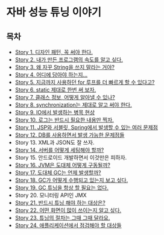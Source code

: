 # 자바 성능 튜닝 이야기

## 목차
- [Story 1. 디자인 패턴, 꼭 써야 한다.](./contents/chapter01.md)
- [Story 2. 내가 만든 프로그램의 속도를 알고 싶다.](./contents/chapter02.md)
- [Story 3. 왜 자꾸 String을 쓰지 말라는 거야?](./contents/chapter03.md)
- [Story 4. 어디에 담아야 하는지...](./contents/chapter04.md)
- [Story 5. 지금까지 사용하던 for 루프를 더 빠르게 할 수 있다고?](./contents/chapter05.md)
- [Story 6. static 제대로 한번 써 보자.](./contents/chapter06.md)
- [Story 7. 클래스 정보, 어떻게 알아낼 수 있나?](./contents/chapter07.md)
- [Story 8. synchronization는 제대로 알고 써야 한다.](./contents/chapter08.md)
- [Story 9. IO에서 발생하는 병목 현상](./contents/chapter09.md)
- [Story 10. 로그는 반드시 필요한 내용만 찍자.](./contents/chapter10.md)
- [Story 11. JSP와 서블릿, Spring에서 발생할 수 있는 여러 문제점](./contents/chapter11.md)
- [Story 12. DB를 사용하면서 발생 가능한 문제점들](./contents/chapter12.md)
- Story 13. XML과 JSON도 잘 쓰자.
- [Story 14. 서버를 어떻게 세팅해야 할까?](./contents/chapter14.md)
- Story 15. 안드로이드 개발하면서 이것만은 피하자.
- [Story 16. JVM은 도대체 어떻게 구동될까?](./contents/chapter16.md)
- [Story 17. 도대체 GC는 언제 발생할까?](./contents/chapter17.md)
- [Story 18. GC가 어떻게 수행되고 있는지 보고 싶다.](./contents/chapter18.md)
- [Story 19. GC 튜닝을 항상 할 필요는 없다.](./contents/chapter19.md)
- Story 20. 모니터링 API인 JMX
- [Story 21. 반드시 튜닝 해야 하는 대상은?](./contents/chapter21.md)
- [Story 22. 어떤 화면이 많이 쓰이는지 알고 싶다.](./contents/chapter22.md)
- [Story 23. 튜닝의 절차는 그때 그때 달라요.](./contents/chapter23.md)
- [Story 24. 애플리케이션에서 점검해야 할 대상들](./contents/chapter24.md)